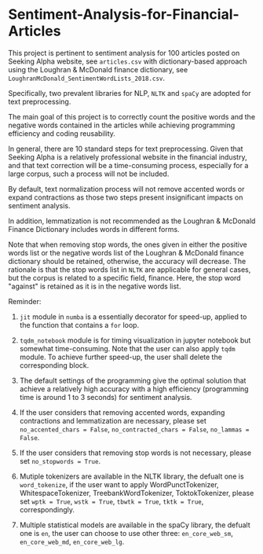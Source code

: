 # Sentiment-Analysis-for-Financial-Articles

This project is pertinent to sentiment analysis for 100 articles posted on Seeking Alpha website, see `articles.csv` with dictionary-based approach using the Loughran & McDonald finance dictionary, see `LoughranMcDonald_SentimentWordLists_2018.csv`. 

Specifically, two prevalent libraries for NLP, `NLTK` and `spaCy` are adopted for text preprocessing.

The main goal of this project is to correctly count the positive words and the negative words contained in the articles while achieving programming efficiency and coding reusability.

In general, there are 10 standard steps for text preprocessing. Given that Seeking Alpha is a relatively professional website in the financial industry, and that text correction will be a time-consuming process, especially for a large corpus, such a process will not be included.

By default, text normalization process will not remove accented words or expand contractions as those two steps present insignificant impacts on sentiment analysis. 

In addition, lemmatization is not recommended as the Loughran & McDonald Finance Dictionary includes words in different forms.

Note that when removing stop words, the ones given in either the positive words list or the negative words list
of the Loughran & McDonald finance dictionary should be retained, otherwise, the accuracy will decrease. The rationale is that the stop words list in `NLTK` are applicable for general cases, but the corpus is related to a specific field, finance. Here, the stop word "against" is retained as it is in the negative words list.


Reminder: 
1. `jit` module in `numba` is a essentially decorator for speed-up, applied to the function that contains a `for` loop.

2. `tqdm_notebook` module is for timing visualization in jupyter notebook but somewhat time-consuming. Note that the user can also apply `tqdm` module. To achieve further speed-up, the user shall delete the corresponding block.

3. The default settings of the programming give the optimal solution that achieve a relatively high accuracy 
with a high efficiency (programming time is around 1 to 3 seconds) for sentiment analysis.

3. If the user considers that removing accented words, expanding contractions and lemmatization are necessary, 
please set `no_accented_chars = False`, `no_contracted_chars = False`, `no_lammas = False`.

4. If the user considers that removing stop words is not necessary, please set `no_stopwords = True`.

5. Mutiple tokenizers are available in the NLTK library, the defualt one is `word_tokenize`, if the user want to apply WordPunctTokenizer, WhitespaceTokenizer, TreebankWordTokenizer, ToktokTokenizer, please set `wptk = True`, `wstk = True`, `tbwtk = True`, `tktk = True`, correspondingly.

6. Multiple statistical models are available in the spaCy library, the defualt one is `en`, the user can choose to use other three: `en_core_web_sm`, `en_core_web_md`, `en_core_web_lg`.
